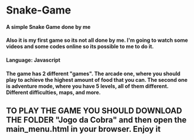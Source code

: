 # Snake-Game

#### A simple Snake Game done by me
#### Also it is my first game so its not all done by me. I'm going to watch some videos and some codes online so its possible to me to do it.


#### Language: Javascript

#### The game has 2 different "games". The arcade one, where you should play to achieve the highest amount of food that you can. The second one is adventure mode, where you have 5 levels, all of them different. Different difficulties, maps, and more.

## TO PLAY THE GAME YOU SHOULD DOWNLOAD THE FOLDER "Jogo da Cobra" and then open the main_menu.html in your browser. Enjoy it
